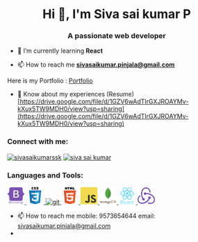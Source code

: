 

<!---
sivasaikumarssk/sivasaikumarssk is a ✨ special ✨ repository because its `README.md` (this file) appears on your GitHub profile.
You can click the Preview link to take a look at your changes.
--->
<h1 align="center">Hi 👋, I'm Siva sai kumar P</h1>
<h3 align="center">A passionate web developer</h3>

- 🌱 I’m currently learning **React**

- 📫 How to reach me **sivasaikumar.pinjala@gmail.com**

Here is my Portfolio : <a href="http://sivasaikumar-portfolio.netlify.app" target="_blank">Portfolio</a>

- 📄 Know about my experiences (Resume) [https://drive.google.com/file/d/1GZV6wAdTIrGXJROAYMv-kXux5TW9MDH0/view?usp=sharing](https://drive.google.com/file/d/1GZV6wAdTIrGXJROAYMv-kXux5TW9MDH0/view?usp=sharing)

<h3 align="left">Connect with me:</h3>
<p align="left">
<a href="https://twitter.com/sivasaikumarssk" target="_blank"><img align="center" src="https://raw.githubusercontent.com/rahuldkjain/github-profile-readme-generator/master/src/images/icons/Social/twitter.svg" alt="sivasaikumarssk" height="30" width="40" /></a>
<a href="https://linkedin.com/in/siva sai kumar" target="_blank"><img align="center" src="https://raw.githubusercontent.com/rahuldkjain/github-profile-readme-generator/master/src/images/icons/Social/linked-in-alt.svg" alt="siva sai kumar" height="30" width="40" /></a>
</p>

<h3 align="left">Languages and Tools:</h3>
<p align="left"> <a href="https://getbootstrap.com" target="_blank" rel="noreferrer"> <img src="https://raw.githubusercontent.com/devicons/devicon/master/icons/bootstrap/bootstrap-plain-wordmark.svg" alt="bootstrap" width="40" height="40"/> </a> <a href="https://www.w3schools.com/css/" target="_blank" rel="noreferrer"> <img src="https://raw.githubusercontent.com/devicons/devicon/master/icons/css3/css3-original-wordmark.svg" alt="css3" width="40" height="40"/> </a> <a href="https://git-scm.com/" target="_blank" rel="noreferrer"> <img src="https://www.vectorlogo.zone/logos/git-scm/git-scm-icon.svg" alt="git" width="40" height="40"/> </a> <a href="https://www.w3.org/html/" target="_blank" rel="noreferrer"> <img src="https://raw.githubusercontent.com/devicons/devicon/master/icons/html5/html5-original-wordmark.svg" alt="html5" width="40" height="40"/> </a> <a href="https://developer.mozilla.org/en-US/docs/Web/JavaScript" target="_blank" rel="noreferrer"> <img src="https://raw.githubusercontent.com/devicons/devicon/master/icons/javascript/javascript-original.svg" alt="javascript" width="40" height="40"/> </a> <a href="https://www.mongodb.com/" target="_blank" rel="noreferrer"> <img src="https://raw.githubusercontent.com/devicons/devicon/master/icons/mongodb/mongodb-original-wordmark.svg" alt="mongodb" width="40" height="40"/> </a> <a href="https://reactjs.org/" target="_blank" rel="noreferrer"> <img src="https://raw.githubusercontent.com/devicons/devicon/master/icons/react/react-original-wordmark.svg" alt="react" width="40" height="40"/> </a> <a href="https://redux.js.org" target="_blank" rel="noreferrer"> <img src="https://raw.githubusercontent.com/devicons/devicon/master/icons/redux/redux-original.svg" alt="redux" width="40" height="40"/> </a> </p>


- 📫 How to reach me mobile: 9573654644 email: sivasaikumar.pinjala@gmail.com
- 




